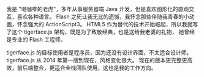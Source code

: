 我是 "喝咖啡的老虎"，多年从事服务器端 Java 开发，但是喜欢图形化的直观交互，喜欢各种语言。
Flash 之死让我无比的遗憾，我怀念那些伴随我青春的小动画，怀念强大的 ActionScript3。
HTML5 作为替代的技术开始崛起，所以我就写了这个 tigerface.js 架构，既是为了致敬经典，也是送给我老婆的礼物，
她曾经是专业的 Flash 工程师。

tigerface.js 的目标使用者是程序员，因为还没有设计界面，不太适合设计师。
tigerface.js 从 2014 年第一版到现在，风格变化很大。
现在的版本更完整更高效，前后端整合，更适合全栈团队使用，这也是我的工作方向。